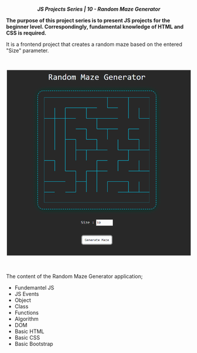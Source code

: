 ***<center>JS Projects Series | 10 - Random Maze Generator </center>***

**The purpose of this project series is to present JS projects for the beginner level. Correspondingly, fundamental knowledge of HTML and CSS is required.**


It is a frontend project that creates a random maze based on the entered "Size" parameter.

<br>

<p align="center">
  <img width="500" src="src/img/App1.gif">
  <br>
</p>

<br>

The content of the Random Maze Generator application;

- Fundemantel JS
- JS Events
- Object
- Class
- Functions
- Algorithm
- DOM
- Basic HTML
- Basic CSS
- Basic Bootstrap









